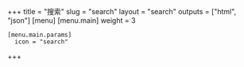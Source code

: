 +++
title = "搜索"
slug = "search"
layout = "search"
outputs = ["html", "json"]
[menu]
  [menu.main]
    weight = 3

    [menu.main.params]
      icon = "search"
+++